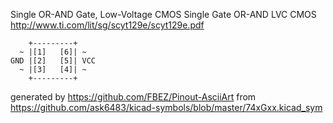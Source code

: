 Single OR-AND Gate, Low-Voltage CMOS
Single Gate OR-AND LVC CMOS
http://www.ti.com/lit/sg/scyt129e/scyt129e.pdf


	    +---------+
	  ~ |[1]   [6]| ~
	GND |[2]   [5]| VCC
	  ~ |[3]   [4]| ~
	    +---------+


generated by https://github.com/FBEZ/Pinout-AsciiArt from https://github.com/ask6483/kicad-symbols/blob/master/74xGxx.kicad_sym
